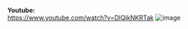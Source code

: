 **Youtube:**  
https://www.youtube.com/watch?v=DIQjkNKRTak
![image](https://user-images.githubusercontent.com/83712099/176534915-b109c1c0-4026-41a2-9040-2cfc4f130912.png)
